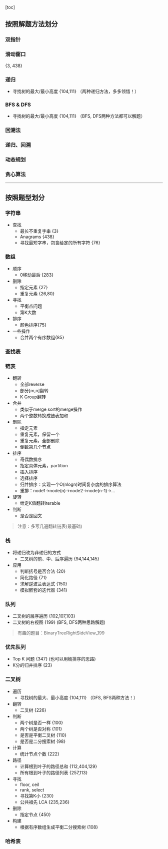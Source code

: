 [toc]

## 按照解题方法划分
### 双指针

### 滑动窗口
{3, 438}

### 递归
- 寻找树的最大/最小高度 {104,111} （两种递归方法，多多领悟！）


### BFS & DFS
- 寻找树的最大/最小高度 {104,111} （BFS, DFS两种方法都可以解题）


### 回溯法

### 递归、回溯

### 动态规划

### 贪心算法




---
## 按照题型划分
### 字符串
- 查找
    - 最长不重复字串 {3}
    - Anagrams {438}
    - 寻找最短字串，包含给定的所有字符 {76}


### 数组
- 顺序
    - 0移动最后 {283}
- 删除
    - 指定元素 {27}
    - 重复元素 {26,80}
- 寻找
    - 平衡点问题
    - 第K大数
- 排序
    - 颜色排序{75}            
- 一些操作
    - 合并两个有序数组{85}
    
### 查找表

### 链表
- 翻转
    - 全部reverse
    - 部分[m,n]翻转
    - K Group翻转
- 合并
    - 类似于merge sort的merge操作    
    - 两个整数转换成链表加和
- 删除
    - 指定元素     
    - 重复元素，保留一个
    - 重复元素，全部删除
    - 倒数第几个节点    
- 排序
    - 奇偶数排序
    - 指定具体元素，partition
    - 插入排序
    - 选择排序
    - 归并排序：实现一个O(nlogn)时间复杂度的排序算法
    - 重排：node1->node(n)->node2->node(n-1)->...
- 旋转
    - 给定K值翻转iterable
- 判断
    - 是否是回文
    
> 注意：多写几遍翻转链表(最基础)


### 栈
- 将递归改为非递归的方式
    - 二叉树的前、中、后序遍历 {94,144,145}
- 应用
    - 判断括号是否合法 {20}
    - 简化路径 {71}
    - 求解逆波兰表达式 {150}
    - 模拟嵌套的迭代器 {341}

### 队列
- 二叉树的层序遍历 {102,107,103}
- 二叉树的右视图 {199} (BFS, DFS两种思路解题)

> 有趣的题目：BinaryTreeRightSideView_199    

### 优先队列
- Top K 问题 {347}  (也可以用桶排序的思路)
- K分的归并排序 {23}


### 二叉树
- 遍历
    - 寻找树的最大、最小高度 {104,111} （DFS, BFS两种方法！）
- 翻转
    - 二叉树 {226}
- 判断
    - 两个树是否一样 {100}
    - 两个树是否对称 {101}
    - 是否是平衡二叉树 {110}
    - 是否是二分搜索树 {98}
- 计算
    - 统计节点个数 {222}
- 路径
    - 计算根到叶子的路径总和 {112,404,129}
    - 所有根到叶子的路径列表 {257,113}
- 寻找
    - floor, ceil
    - rank, select
    - 寻找第K小 {230}
    - 公共祖先 LCA {235,236}    
- 删除
    - 指定节点 {450}
- 构建
    - 根据有序数组生成平衡二分搜索树 {108}
    

### 哈希表
 
